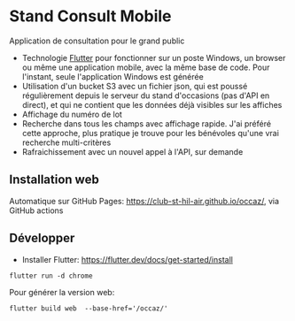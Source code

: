 # Stand Consult Mobile

Application de consultation pour le grand public


- Technologie [Flutter](https://flutter.dev/) pour fonctionner sur un poste Windows, un browser ou même une application mobile, avec la même base de code. Pour l'instant, seule l'application Windows est générée
- Utilisation d'un bucket S3 avec un fichier json, qui est poussé régulièrement depuis le serveur du stand d'occasions (pas d'API en direct), et qui ne contient que les données déjà visibles sur les affiches
- Affichage du numéro de lot
- Recherche dans tous les champs avec affichage rapide. J'ai préféré cette approche, plus pratique je trouve pour les bénévoles qu'une vrai recherche multi-critères
- Rafraichissement avec un nouvel appel à l'API, sur demande

## Installation web

Automatique sur GitHub Pages: https://club-st-hil-air.github.io/occaz/, via GitHub actions

## Développer

- Installer Flutter: https://flutter.dev/docs/get-started/install

```doscon
flutter run -d chrome
```

Pour générer la version web:

```doscon
flutter build web  --base-href='/occaz/'
```
